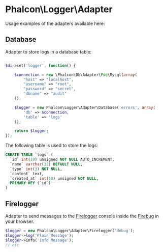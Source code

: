 Phalcon\Logger\Adapter
======================

Usage examples of the adapters available here:

Database
--------
Adapter to store logs in a database table:

```php

$di->set('logger', function() {

	$connection = new \Phalcon\Db\Adapter\Pdo\Mysql(array(
		"host" => "localhost",
		"username" => "root",
		"password" => "secret",
		"dbname" => "audit"
	));

	$logger = new Phalcon\Logger\Adapter\Database('errors', array(
		'db' => $connection,
		'table' => 'logs'
	));

	return $logger;
});

```

The following table is used to store the logs:

```sql
CREATE TABLE `logs` (
  `id` int(10) unsigned NOT NULL AUTO_INCREMENT,
  `name` varchar(32) DEFAULT NULL,
  `type` int(3) NOT NULL,
  `content` text,
  `created_at` int(18) unsigned NOT NULL,
  PRIMARY KEY (`id`)
)
```

Firelogger
----------
Adapter to send messages to the [Firelogger](http://firelogger.binaryage.com/) console inside the [Firebug](https://getfirebug.com/) in your browser.

```php
$logger = new Phalcon\Logger\Adapter\Firelogger('debug');
$logger->log('Plain Message');
$logger->info('Info Message');
// etc
```

